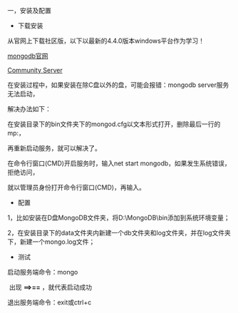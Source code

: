 一，安装及配置

- 下载安装

从官网上下载社区版，以下以最新的4.4.0版本windows平台作为学习！

[ mongodb官网 ](https://www.mongodb.com/)

[Community Server](https://www.mongodb.com/try/download/community)

在安装过程中，如果安装在除C盘以外的盘，可能会报错：mongodb server服务无法启动，

解决办法如下：

在安装目录下的bin文件夹下的mongod.cfg以文本形式打开，删除最后一行的mp:，

再重新启动服务，就可以解决了。

在命令行窗口(CMD)开启服务时，输入net start mongodb，如果发生系统错误，拒绝访问，

就以管理员身份打开命令行窗口(CMD)，再输入。

- 配置

1，比如安装在D盘MongoDB文件夹，将D:\MongoDB\bin添加到系统环境变量；

2，在安装目录下的data文件夹内新建一个db文件夹和log文件夹，并在log文件夹下，新建一个mongo.log文件；

- 测试

启动服务端命令：mongo

​	出现 **==>==** ，就代表启动成功

退出服务端命令：exit或ctrl+c